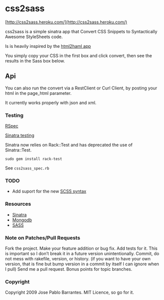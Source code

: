 # css2sass #

[http://css2sass.heroku.com/](http://css2sass.heroku.com/)

css2sass is a simple sinatra app that Convert CSS Snippets to Syntactically Awesome StyleSheets code.

Is is heavily inspired by the [html2haml app](http://html2haml.heroku.com/)

You simply copy your CSS in the first box and click convert, then see the results in the Sass box below.

## Api ##

You can also run the convert via a RestClient or Curl Client, by posting your html in the page_html parameter.

It currently works properly with json and xml.

### Testing

[RSpec](http://wiki.github.com/dchelimsky/rspec)

[Sinatra testing](http://www.sinatrarb.com/testing.html)

Sinatra now relies on Rack::Test and has deprecated the use of Sinatra::Test.

`sudo gem install rack-test`

See `css2sass_spec.rb`

### TODO

*    Add suport for the new [SCSS syntax](http://sass-lang.com/docs/yardoc/file.SASS_REFERENCE.html)

### Resources

*    [Sinatra](http://www.sinatrarb.com) 
*    [Mongodb](http://www.mongodb.org)
*    [SASS](http://sass-lang.com/)

### Note on Patches/Pull Requests

Fork the project.
Make your feature addition or bug fix.
Add tests for it. This is important so I don’t break it in a future version unintentionally.
Commit, do not mess with rakefile, version, or history. (if you want to have your own version, that is fine but bump version in a commit by itself I can ignore when I pull)
Send me a pull request. Bonus points for topic branches.

### Copyright

Copyright 2009 Jose Pablo Barrantes. MIT Licence, so go for it.
